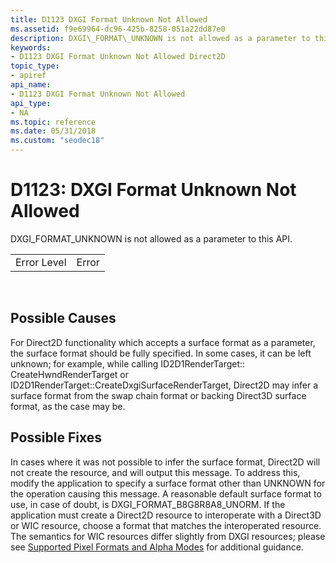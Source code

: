```yaml
---
title: D1123 DXGI Format Unknown Not Allowed
ms.assetid: f9e69964-dc96-425b-8258-051a22dd87e0
description: DXGI\_FORMAT\_UNKNOWN is not allowed as a parameter to this API.
keywords:
- D1123 DXGI Format Unknown Not Allowed Direct2D
topic_type:
- apiref
api_name:
- D1123 DXGI Format Unknown Not Allowed
api_type:
- NA
ms.topic: reference
ms.date: 05/31/2018
ms.custom: "seodec18"
---
```


# D1123: DXGI Format Unknown Not Allowed

DXGI\_FORMAT\_UNKNOWN is not allowed as a parameter to this API.



|             |       |
|-------------|-------|
| Error Level | Error |



 

## Possible Causes

For Direct2D functionality which accepts a surface format as a parameter, the surface format should be fully specified. In some cases, it can be left unknown; for example, while calling ID2D1RenderTarget:: CreateHwndRenderTarget or ID2D1RenderTarget::CreateDxgiSurfaceRenderTarget, Direct2D may infer a surface format from the swap chain format or backing Direct3D surface format, as the case may be.

## Possible Fixes

In cases where it was not possible to infer the surface format, Direct2D will not create the resource, and will output this message. To address this, modify the application to specify a surface format other than UNKNOWN for the operation causing this message. A reasonable default surface format to use, in case of doubt, is DXGI\_FORMAT\_B8G8R8A8\_UNORM. If the application must create a Direct2D resource to interoperate with a Direct3D or WIC resource, choose a format that matches the interoperated resource. The semantics for WIC resources differ slightly from DXGI resources; please see [Supported Pixel Formats and Alpha Modes](supported-pixel-formats-and-alpha-modes.md) for additional guidance.

 

 




